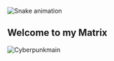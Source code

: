 ![Snake animation](https://github.com/Varadmurty-mohod/Varadmurty-mohod/blob/output/github-contribution-grid-snake.svg)


## Welcome to my Matrix
![Cyberpunkmain](https://user-images.githubusercontent.com/69577585/230150374-62d796d6-6bbe-4cce-b634-f237bbd595b2.jpeg)



<!---
Varadmurty-mohod/Varadmurty-mohod is a ✨ special ✨ repository because its `README.md` (this file) appears on your GitHub profile.
You can click the Preview link to take a look at your changes.
--->
